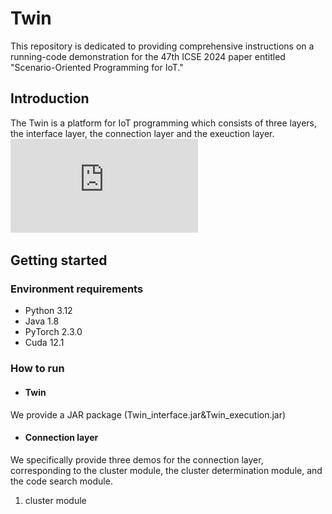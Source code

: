 # Twin



This repository is dedicated to providing comprehensive instructions on a running-code demonstration for the 47th ICSE 2024 paper entitled "Scenario-Oriented Programming for IoT."


## Introduction



The Twin is a platform for IoT programming which consists of three layers, the interface layer, the connection layer and the exeuction layer. 
![overview](https://github.com/merller/Twin/blob/2e82cbc0916574e1f2fc6544f3847f56ee409dc9/overview.pdf)

## Getting started



### Environment requirements

* Python 3.12
* Java 1.8
* PyTorch 2.3.0
* Cuda 12.1


### How to run

* #### Twin
We provide a JAR package (Twin_interface.jar&Twin_execution.jar) 

* #### Connection layer
We specifically provide three demos for the connection layer, corresponding to the cluster module, the cluster determination module, and the code search module.
1. cluster module


